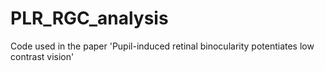 # PLR_RGC_analysis
Code used in the paper 'Pupil-induced retinal binocularity potentiates low contrast vision'

